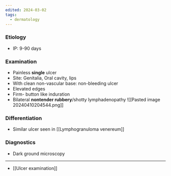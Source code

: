 ```yaml
---
edited: 2024-03-02
tags:
  - dermatology
---
```

### Etiology
- IP: 9-90 days
### Examination
- Painless **single** ulcer
- Site: Genitalia, Oral cavity, lips
- With clean non-vascular base: non-bleeding ulcer
- Elevated edges
- Firm- button like induration 
- Bilateral **nontender rubbery**/shotty lymphadenopathy
![[Pasted image 20240410204544.png]]
### Differentiation
- Similar ulcer seen in [[Lymphogranuloma venereum]] 

### Diagnostics
- Dark ground microscopy
---
- [[Ulcer examination]] 